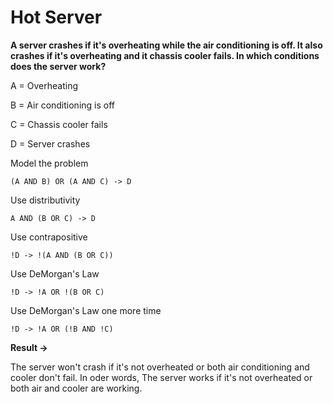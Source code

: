 # Hot Server

__A server crashes if it's overheating while the air conditioning is off. It also crashes if it's overheating and it chassis cooler fails. In which conditions does the server work?__

A = Overheating

B = Air conditioning is off

C = Chassis cooler fails

D = Server crashes

Model the problem

`(A AND B) OR (A AND C) -> D`

Use distributivity

`A AND (B OR C) -> D`

Use contrapositive

`!D -> !(A AND (B OR C))`

Use DeMorgan's Law

`!D -> !A OR !(B OR C)`

Use DeMorgan's Law one more time

`!D -> !A OR (!B AND !C)`

**Result ->** 

The server won't crash if it's not overheated or both air conditioning and cooler don't fail. In oder words, The server works if it's not overheated or both air and cooler are working.
